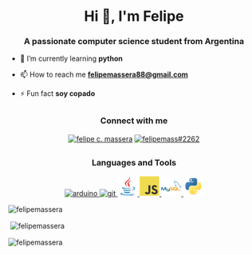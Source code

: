<h1 align="center">Hi 👋, I'm Felipe</h1>
<h3 align="center">A passionate computer science student from Argentina</h3>

- 🌱 I’m currently learning **python**

- 📫 How to reach me **felipemassera88@gmail.com**

- ⚡ Fun fact **soy copado**

## <h3 align="center">Connect with me</h3>
<p align="center">
<a href="https://www.linkedin.com/in/felipe-c-massera-6672ba72/" target="blank"><img align="center" src="https://raw.githubusercontent.com/rahuldkjain/github-profile-readme-generator/master/src/images/icons/Social/linked-in-alt.svg" alt="felipe c. massera" height="30" width="40" /></a>
<a href="https://discord.gg/felipemass" target="blank"><img align="center" src="https://raw.githubusercontent.com/rahuldkjain/github-profile-readme-generator/master/src/images/icons/Social/discord.svg" alt="felipemass#2262" height="30" width="40" /></a>
</p>

## <h3 align="center">Languages and Tools</h3>
<p align="center"> <a href="https://www.arduino.cc/" target="_blank" rel="noreferrer"> <img src="https://cdn.worldvectorlogo.com/logos/arduino-1.svg" alt="arduino" width="40" height="40"/> </a> <a href="https://git-scm.com/" target="_blank" rel="noreferrer"> <img src="https://www.vectorlogo.zone/logos/git-scm/git-scm-icon.svg" alt="git" width="40" height="40"/> </a> <a href="https://www.java.com" target="_blank" rel="noreferrer"> <img src="https://raw.githubusercontent.com/devicons/devicon/master/icons/java/java-original.svg" alt="java" width="40" height="40"/> </a> <a href="https://developer.mozilla.org/en-US/docs/Web/JavaScript" target="_blank" rel="noreferrer"> <img src="https://raw.githubusercontent.com/devicons/devicon/master/icons/javascript/javascript-original.svg" alt="javascript" width="40" height="40"/> </a> <a href="https://www.mysql.com/" target="_blank" rel="noreferrer"> <img src="https://raw.githubusercontent.com/devicons/devicon/master/icons/mysql/mysql-original-wordmark.svg" alt="mysql" width="40" height="40"/> </a> <a href="https://www.python.org" target="_blank" rel="noreferrer"> <img src="https://raw.githubusercontent.com/devicons/devicon/master/icons/python/python-original.svg" alt="python" width="40" height="40"/> </a> </p>

<p><img align="center" src="https://github-readme-stats.vercel.app/api/top-langs?username=felipemassera&show_icons=true&theme=dark&locale=en&layout=compact" alt="felipemassera" /></p>

<p>&nbsp;<img align="center" src="https://github-readme-stats.vercel.app/api?username=felipemassera&show_icons=true&theme=dark&locale=en" alt="felipemassera" /></p>

<p><img align="center" src="https://github-readme-streak-stats.herokuapp.com/?user=felipemassera&theme=dark" alt="felipemassera" /></p>


